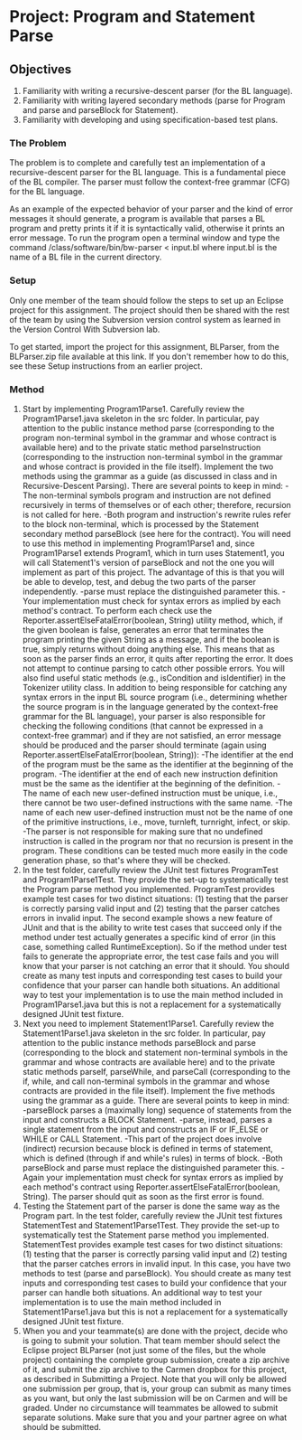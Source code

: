 # Project: Program and Statement Parse

## Objectives
1. Familiarity with writing a recursive-descent parser (for the BL language).
2. Familiarity with writing layered secondary methods (parse for Program and parse and parseBlock for Statement).
3. Familiarity with developing and using specification-based test plans.

### The Problem
The problem is to complete and carefully test an implementation of a recursive-descent parser for the BL language. This is a fundamental piece of the BL compiler. The parser must follow the context-free grammar (CFG) for the BL language.

As an example of the expected behavior of your parser and the kind of error messages it should generate, a program is available that parses a BL program and pretty prints it if it is syntactically valid, otherwise it prints an error message. To run the program open a terminal window and type the command /class/software/bin/bw-parser < input.bl where input.bl is the name of a BL file in the current directory.

### Setup
Only one member of the team should follow the steps to set up an Eclipse project for this assignment. The project should then be shared with the rest of the team by using the Subversion version control system as learned in the Version Control With Subversion lab.

To get started, import the project for this assignment, BLParser, from the BLParser.zip file available at this link. If you don't remember how to do this, see these Setup instructions from an earlier project.

### Method
1. Start by implementing Program1Parse1. Carefully review the Program1Parse1.java skeleton in the src folder. In particular, pay attention to the public instance method parse (corresponding to the program non-terminal symbol in the grammar and whose contract is available here) and to the private static method parseInstruction (corresponding to the instruction non-terminal symbol in the grammar and whose contract is provided in the file itself). Implement the two methods using the grammar as a guide (as discussed in class and in Recursive-Descent Parsing).
There are several points to keep in mind:
  -The non-terminal symbols program and instruction are not defined recursively in terms of themselves or of each other; therefore, recursion is not called for here.
  -Both program and instruction's rewrite rules refer to the block non-terminal, which is processed by the Statement secondary method parseBlock (see here for the contract). You will need to use this method in implementing Program1Parse1 and, since Program1Parse1 extends Program1, which in turn uses Statement1, you will call Statement1's version of parseBlock and not the one you will implement as part of this project. The advantage of this is that you will be able to develop, test, and debug the two parts of the parser independently.
  -parse must replace the distinguished parameter this.
  -Your implementation must check for syntax errors as implied by each method's contract. To perform each check use the Reporter.assertElseFatalError(boolean, String) utility method, which, if the given boolean is false, generates an error that terminates the program printing the given String as a message, and if the boolean is true, simply returns without doing anything else. This means that as soon as the parser finds an error, it quits after reporting the error. It does not attempt to continue parsing to catch other possible errors. You will also find useful static methods (e.g., isCondition and isIdentifier) in the Tokenizer utility class.
  In addition to being responsible for catching any syntax errors in the input BL source program (i.e., determining whether the source program is in the language generated by the context-free grammar for the BL language), your parser is also responsible for checking the following conditions (that cannot be expressed in a context-free grammar) and if they are not satisfied, an error message should be produced and the parser should terminate (again using Reporter.assertElseFatalError(boolean, String)):
    -The identifier at the end of the program must be the same as the identifier at the beginning of the program.
    -The identifier at the end of each new instruction definition must be the same as the identifier at the beginning of the definition.
    -The name of each new user-defined instruction must be unique, i.e., there cannot be two user-defined instructions with the same name.
    -The name of each new user-defined instruction must not be the name of one of the primitive instructions, i.e., move, turnleft, turnright, infect, or skip.
    -The parser is not responsible for making sure that no undefined instruction is called in the program nor that no recursion is present in the program. These conditions can be tested much more easily in the code generation phase, so that's where they will be checked.
2. In the test folder, carefully review the JUnit test fixtures ProgramTest and Program1Parse1Test. They provide the set-up to systematically test the Program parse method you implemented. ProgramTest provides example test cases for two distinct situations: (1) testing that the parser is correctly parsing valid input and (2) testing that the parser catches errors in invalid input. The second example shows a new feature of JUnit and that is the ability to write test cases that succeed only if the method under test actually generates a specific kind of error (in this case, something called RuntimeException). So if the method under test fails to generate the appropriate error, the test case fails and you will know that your parser is not catching an error that it should. You should create as many test inputs and corresponding test cases to build your confidence that your parser can handle both situations. An additional way to test your implementation is to use the main method included in Program1Parse1.java but this is not a replacement for a systematically designed JUnit test fixture.
3. Next you need to implement Statement1Parse1. Carefully review the Statement1Parse1.java skeleton in the src folder. In particular, pay attention to the public instance methods parseBlock and parse (corresponding to the block and statement non-terminal symbols in the grammar and whose contracts are available here) and to the private static methods parseIf, parseWhile, and parseCall (corresponding to the if, while, and call non-terminal symbols in the grammar and whose contracts are provided in the file itself). Implement the five methods using the grammar as a guide.
There are several points to keep in mind:
  -parseBlock parses a (maximally long) sequence of statements from the input and constructs a BLOCK Statement.
  -parse, instead, parses a single statement from the input and constructs an IF or IF_ELSE or WHILE or CALL Statement.
  -This part of the project does involve (indirect) recursion because block is defined in terms of statement, which is defined (through if and while's rules) in terms of block.
  -Both parseBlock and parse must replace the distinguished parameter this.
  -Again your implementation must check for syntax errors as implied by each method's contract using Reporter.assertElseFatalError(boolean, String). The parser should quit as soon as the first error is found.
4. Testing the Statement part of the parser is done the same way as the Program part. In the test folder, carefully review the JUnit test fixtures StatementTest and Statement1Parse1Test. They provide the set-up to systematically test the Statement parse method you implemented. StatementTest provides example test cases for two distinct situations: (1) testing that the parser is correctly parsing valid input and (2) testing that the parser catches errors in invalid input. In this case, you have two methods to test (parse and parseBlock). You should create as many test inputs and corresponding test cases to build your confidence that your parser can handle both situations. An additional way to test your implementation is to use the main method included in Statement1Parse1.java but this is not a replacement for a systematically designed JUnit test fixture.
5. When you and your teammate(s) are done with the project, decide who is going to submit your solution. That team member should select the Eclipse project BLParser (not just some of the files, but the whole project) containing the complete group submission, create a zip archive of it, and submit the zip archive to the Carmen dropbox for this project, as described in Submitting a Project. Note that you will only be allowed one submission per group, that is, your group can submit as many times as you want, but only the last submission will be on Carmen and will be graded. Under no circumstance will teammates be allowed to submit separate solutions. Make sure that you and your partner agree on what should be submitted.
